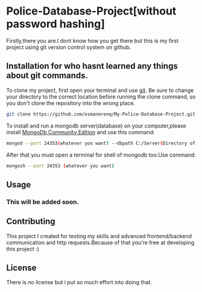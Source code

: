 # Police-Database-Project[without password hashing]

Firstly,there you are.I dont know how you get there but this is my first project using git version control system on github.

## Installation for who hasnt learned any things about git commands.

To clone my project, first open your terminal and use [git](https://git-scm.com/downloads). Be sure to change your directory to the correct location before running the clone command, so you don't clone the repository into the wrong place.

```bash
git clone https://github.com/osmanerenq/My-Police-Database-Project.git
```
To install and run a mongodb server(database) on your computer,please install [MongoDb Community Edition](https://www.mongodb.com/try/download/community) and use this command:
```bash
mongod --port 24353(whatever you want) --dbpath C:/Server(Directory of The Server) --auth(authentication if you want)
```
After that you must open a terminal for shell of mongodb too.Use command:
```bash
mongosh --port 24353 (whatever you want) 
```
## Usage
 ### This will be added soon.
## Contributing

This project I created for testing my skills and advanced frontend/backend communication and http requests.Because of that you're free at developing this project :)

## License

There is no license but i put so much effort into doing that.